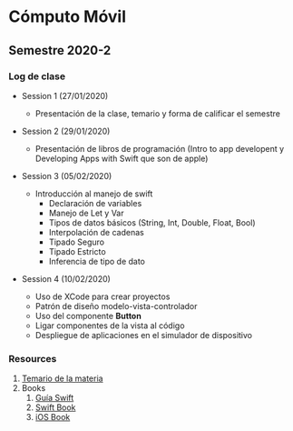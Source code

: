 # Cómputo Móvil
## Semestre 2020-2

### Log de clase

- Session 1 (27/01/2020)
  - Presentación de la clase, temario y forma de calificar el semestre

- Session 2 (29/01/2020)
  - Presentación de libros de programación (Intro to app developent y Developing Apps with Swift que son de apple)

- Session 3 (05/02/2020) 
  - Introducción al manejo de swift
    - Declaración de variables
    - Manejo de Let y Var
    - Tipos de datos básicos (String, Int, Double, Float, Bool)
    - Interpolación de cadenas
    - Tipado Seguro
    - Tipado Estricto
    - Inferencia de tipo de dato

- Session 4 (10/02/2020)
  - Uso de XCode para crear proyectos
  - Patrón de diseño modelo-vista-controlador
  - Uso del componente **Button**
  - Ligar componentes de la vista al código
  - Despliegue de aplicaciones en el simulador de dispositivo

### Resources

1. [ Temario de la materia ](https://github.com/crashbit/2020-2/blob/master/CM/computo-movil.pdf)
2. Books
   1. [Guía Swift](resources/swiftessentials.pdf)
   2. [Swift Book](https://books.goalkicker.com/SwiftBook/)
   3. [iOS Book](https://books.goalkicker.com/iOSBook/)